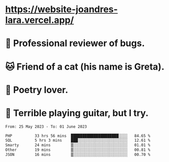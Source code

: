 # https://website-joandres-lara.vercel.app/
# 🐛 Professional reviewer of bugs.
# 🐱 Friend of a cat (his name is Greta).
# 📜 Poetry lover.
# 🎸 Terrible playing guitar, but I try.

<!--START_SECTION:waka-->

```txt
From: 25 May 2023 - To: 01 June 2023

PHP          33 hrs 56 mins  █████████████████████░░░░   84.65 %
SQL          5 hrs 3 mins    ███░░░░░░░░░░░░░░░░░░░░░░   12.61 %
Smarty       24 mins         ▒░░░░░░░░░░░░░░░░░░░░░░░░   01.01 %
Other        19 mins         ▒░░░░░░░░░░░░░░░░░░░░░░░░   00.81 %
JSON         16 mins         ▒░░░░░░░░░░░░░░░░░░░░░░░░   00.70 %
```

<!--END_SECTION:waka-->
